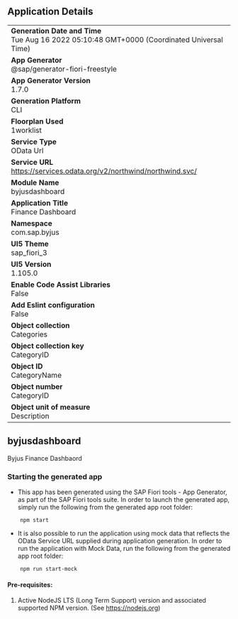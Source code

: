 ## Application Details
|               |
| ------------- |
|**Generation Date and Time**<br>Tue Aug 16 2022 05:10:48 GMT+0000 (Coordinated Universal Time)|
|**App Generator**<br>@sap/generator-fiori-freestyle|
|**App Generator Version**<br>1.7.0|
|**Generation Platform**<br>CLI|
|**Floorplan Used**<br>1worklist|
|**Service Type**<br>OData Url|
|**Service URL**<br>https://services.odata.org/v2/northwind/northwind.svc/
|**Module Name**<br>byjusdashboard|
|**Application Title**<br>Finance Dashboard|
|**Namespace**<br>com.sap.byjus|
|**UI5 Theme**<br>sap_fiori_3|
|**UI5 Version**<br>1.105.0|
|**Enable Code Assist Libraries**<br>False|
|**Add Eslint configuration**<br>False|
|**Object collection**<br>Categories|
|**Object collection key**<br>CategoryID|
|**Object ID**<br>CategoryName|
|**Object number**<br>CategoryID|
|**Object unit of measure**<br>Description|

## byjusdashboard

Byjus Finance Dashbaord

### Starting the generated app

-   This app has been generated using the SAP Fiori tools - App Generator, as part of the SAP Fiori tools suite.  In order to launch the generated app, simply run the following from the generated app root folder:

```
    npm start
```

- It is also possible to run the application using mock data that reflects the OData Service URL supplied during application generation.  In order to run the application with Mock Data, run the following from the generated app root folder:

```
    npm run start-mock
```

#### Pre-requisites:

1. Active NodeJS LTS (Long Term Support) version and associated supported NPM version.  (See https://nodejs.org)


